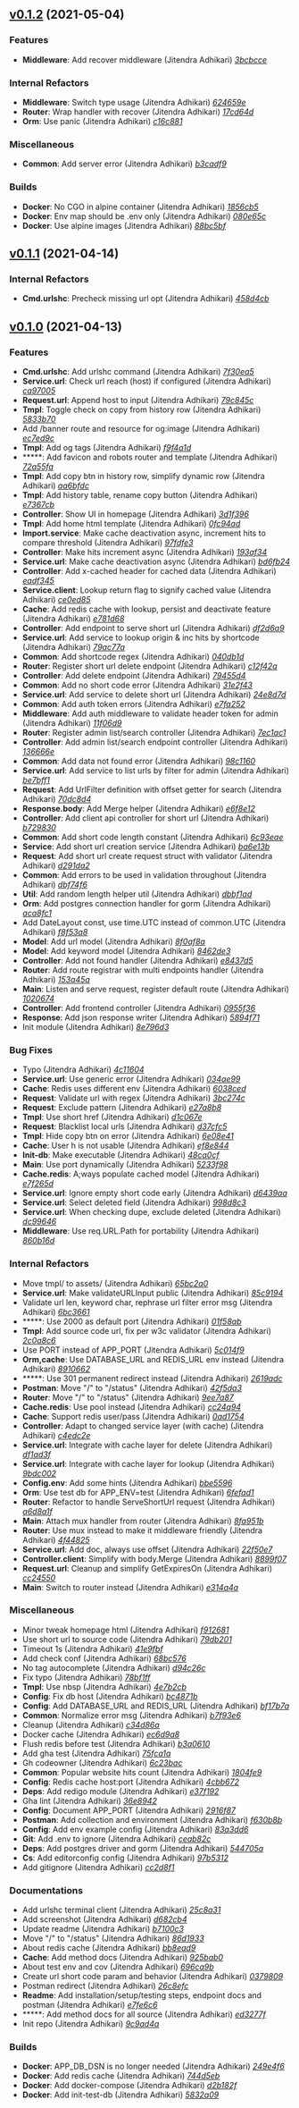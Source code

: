 ## [v0.1.2](https://github.com/adhocore/urlsh/releases/tag/v0.1.2) (2021-05-04)

### Features
- **Middleware**: Add recover middleware (Jitendra Adhikari) [_3bcbcce_](https://github.com/adhocore/urlsh/commit/3bcbcce)

### Internal Refactors
- **Middleware**: Switch type usage (Jitendra Adhikari) [_624659e_](https://github.com/adhocore/urlsh/commit/624659e)
- **Router**: Wrap handler with recover (Jitendra Adhikari) [_17cd64d_](https://github.com/adhocore/urlsh/commit/17cd64d)
- **Orm**: Use panic (Jitendra Adhikari) [_c16c881_](https://github.com/adhocore/urlsh/commit/c16c881)

### Miscellaneous
- **Common**: Add server error (Jitendra Adhikari) [_b3cadf9_](https://github.com/adhocore/urlsh/commit/b3cadf9)

### Builds
- **Docker**: No CGO in alpine container (Jitendra Adhikari) [_1856cb5_](https://github.com/adhocore/urlsh/commit/1856cb5)
- **Docker**: Env map should be .env only (Jitendra Adhikari) [_080e65c_](https://github.com/adhocore/urlsh/commit/080e65c)
- **Docker**: Use alpine images (Jitendra Adhikari) [_88bc5bf_](https://github.com/adhocore/urlsh/commit/88bc5bf)


## [v0.1.1](https://github.com/adhocore/urlsh/releases/tag/v0.1.1) (2021-04-14)

### Internal Refactors
- **Cmd.urlshc**: Precheck missing url opt (Jitendra Adhikari) [_458d4cb_](https://github.com/adhocore/urlsh/commit/458d4cb)


## [v0.1.0](https://github.com/adhocore/urlsh/releases/tag/v0.1.0) (2021-04-13)

### Features
- **Cmd.urlshc**: Add urlshc command (Jitendra Adhikari) [_7f30ea5_](https://github.com/adhocore/urlsh/commit/7f30ea5)
- **Service.url**: Check url reach (host) if configured (Jitendra Adhikari) [_ca97005_](https://github.com/adhocore/urlsh/commit/ca97005)
- **Request.url**: Append host to input (Jitendra Adhikari) [_79c845c_](https://github.com/adhocore/urlsh/commit/79c845c)
- **Tmpl**: Toggle check on copy from history row (Jitendra Adhikari) [_5833b70_](https://github.com/adhocore/urlsh/commit/5833b70)
- Add /banner route and resource for og:image (Jitendra Adhikari) [_ec7ed9c_](https://github.com/adhocore/urlsh/commit/ec7ed9c)
- **Tmpl**: Add og tags (Jitendra Adhikari) [_f9f4a1d_](https://github.com/adhocore/urlsh/commit/f9f4a1d)
- *****: Add favicon and robots router and template (Jitendra Adhikari) [_72a55fa_](https://github.com/adhocore/urlsh/commit/72a55fa)
- **Tmpl**: Add copy btn in history row, simplify dynamic row (Jitendra Adhikari) [_aa6bfdc_](https://github.com/adhocore/urlsh/commit/aa6bfdc)
- **Tmpl**: Add history table, rename copy button (Jitendra Adhikari) [_e7367cb_](https://github.com/adhocore/urlsh/commit/e7367cb)
- **Controller**: Show UI in homepage (Jitendra Adhikari) [_3d1f396_](https://github.com/adhocore/urlsh/commit/3d1f396)
- **Tmpl**: Add home html template (Jitendra Adhikari) [_0fc94ad_](https://github.com/adhocore/urlsh/commit/0fc94ad)
- **Import.service**: Make cache deactivation async, increment hits to compare threshold (Jitendra Adhikari) [_97fdfe3_](https://github.com/adhocore/urlsh/commit/97fdfe3)
- **Controller**: Make hits increment async (Jitendra Adhikari) [_193af34_](https://github.com/adhocore/urlsh/commit/193af34)
- **Service.url**: Make cache deactivation async (Jitendra Adhikari) [_bd6fb24_](https://github.com/adhocore/urlsh/commit/bd6fb24)
- **Controller**: Add x-cached header for cached data (Jitendra Adhikari) [_eadf345_](https://github.com/adhocore/urlsh/commit/eadf345)
- **Service.client**: Lookup return flag to signify cached value (Jitendra Adhikari) [_ce0ed85_](https://github.com/adhocore/urlsh/commit/ce0ed85)
- **Cache**: Add redis cache with lookup, persist and deactivate feature (Jitendra Adhikari) [_e781d68_](https://github.com/adhocore/urlsh/commit/e781d68)
- **Controller**: Add endpoint to serve short url (Jitendra Adhikari) [_df2d6a9_](https://github.com/adhocore/urlsh/commit/df2d6a9)
- **Service.url**: Add service to lookup origin & inc hits by shortcode (Jitendra Adhikari) [_79ac77a_](https://github.com/adhocore/urlsh/commit/79ac77a)
- **Common**: Add shortcode regex (Jitendra Adhikari) [_040db1d_](https://github.com/adhocore/urlsh/commit/040db1d)
- **Router**: Register short url delete endpoint (Jitendra Adhikari) [_c12f42a_](https://github.com/adhocore/urlsh/commit/c12f42a)
- **Controller**: Add delete endpoint (Jitendra Adhikari) [_79455d4_](https://github.com/adhocore/urlsh/commit/79455d4)
- **Common**: Add no short code error (Jitendra Adhikari) [_31e2f43_](https://github.com/adhocore/urlsh/commit/31e2f43)
- **Service.url**: Add service to delete short url (Jitendra Adhikari) [_24e8d7d_](https://github.com/adhocore/urlsh/commit/24e8d7d)
- **Common**: Add auth token errors (Jitendra Adhikari) [_e7fa252_](https://github.com/adhocore/urlsh/commit/e7fa252)
- **Middleware**: Add auth middleware to validate header token for admin (Jitendra Adhikari) [_11f06d9_](https://github.com/adhocore/urlsh/commit/11f06d9)
- **Router**: Register admin list/search controller (Jitendra Adhikari) [_7ec1ac1_](https://github.com/adhocore/urlsh/commit/7ec1ac1)
- **Controller**: Add admin list/search endpoint controller (Jitendra Adhikari) [_136666e_](https://github.com/adhocore/urlsh/commit/136666e)
- **Common**: Add data not found error (Jitendra Adhikari) [_98c1160_](https://github.com/adhocore/urlsh/commit/98c1160)
- **Service.url**: Add service to list urls by filter for admin (Jitendra Adhikari) [_be7bff1_](https://github.com/adhocore/urlsh/commit/be7bff1)
- **Request**: Add UrlFilter definition with offset getter for search (Jitendra Adhikari) [_70dc8d4_](https://github.com/adhocore/urlsh/commit/70dc8d4)
- **Response.body**: Add Merge helper (Jitendra Adhikari) [_e6f8e12_](https://github.com/adhocore/urlsh/commit/e6f8e12)
- **Controller**: Add client api controller for short url (Jitendra Adhikari) [_b729830_](https://github.com/adhocore/urlsh/commit/b729830)
- **Common**: Add short code length constant (Jitendra Adhikari) [_6c93eae_](https://github.com/adhocore/urlsh/commit/6c93eae)
- **Service**: Add short url creation service (Jitendra Adhikari) [_ba6e13b_](https://github.com/adhocore/urlsh/commit/ba6e13b)
- **Request**: Add short url create request struct with validator (Jitendra Adhikari) [_d291da2_](https://github.com/adhocore/urlsh/commit/d291da2)
- **Common**: Add errors to be used in validation throughout (Jitendra Adhikari) [_dbf74f6_](https://github.com/adhocore/urlsh/commit/dbf74f6)
- **Util**: Add random length helper util (Jitendra Adhikari) [_dbbf1ad_](https://github.com/adhocore/urlsh/commit/dbbf1ad)
- **Orm**: Add postgres connection handler for gorm (Jitendra Adhikari) [_aca8fc1_](https://github.com/adhocore/urlsh/commit/aca8fc1)
- Add DateLayout const, use time.UTC instead of common.UTC (Jitendra Adhikari) [_f8f53a8_](https://github.com/adhocore/urlsh/commit/f8f53a8)
- **Model**: Add url model (Jitendra Adhikari) [_8f0af8a_](https://github.com/adhocore/urlsh/commit/8f0af8a)
- **Model**: Add keyword model (Jitendra Adhikari) [_8462de3_](https://github.com/adhocore/urlsh/commit/8462de3)
- **Controller**: Add not found handler (Jitendra Adhikari) [_e8437d5_](https://github.com/adhocore/urlsh/commit/e8437d5)
- **Router**: Add route registrar with multi endpoints handler (Jitendra Adhikari) [_153a45a_](https://github.com/adhocore/urlsh/commit/153a45a)
- **Main**: Listen and serve request, register default route (Jitendra Adhikari) [_1020674_](https://github.com/adhocore/urlsh/commit/1020674)
- **Controller**: Add frontend controller (Jitendra Adhikari) [_0955f36_](https://github.com/adhocore/urlsh/commit/0955f36)
- **Response**: Add json response writer (Jitendra Adhikari) [_5894f71_](https://github.com/adhocore/urlsh/commit/5894f71)
- Init module (Jitendra Adhikari) [_8e796d3_](https://github.com/adhocore/urlsh/commit/8e796d3)

### Bug Fixes
- Typo (Jitendra Adhikari) [_4c11604_](https://github.com/adhocore/urlsh/commit/4c11604)
- **Service.url**: Use generic error (Jitendra Adhikari) [_034ae99_](https://github.com/adhocore/urlsh/commit/034ae99)
- **Cache**: Redis uses different env (Jitendra Adhikari) [_6038ced_](https://github.com/adhocore/urlsh/commit/6038ced)
- **Request**: Validate url with regex (Jitendra Adhikari) [_3bc274c_](https://github.com/adhocore/urlsh/commit/3bc274c)
- **Request**: Exclude pattern (Jitendra Adhikari) [_e27a8b8_](https://github.com/adhocore/urlsh/commit/e27a8b8)
- **Tmpl**: Use short href (Jitendra Adhikari) [_d1c067e_](https://github.com/adhocore/urlsh/commit/d1c067e)
- **Request**: Blacklist local urls (Jitendra Adhikari) [_d37cfc5_](https://github.com/adhocore/urlsh/commit/d37cfc5)
- **Tmpl**: Hide copy btn on error (Jitendra Adhikari) [_6e08e41_](https://github.com/adhocore/urlsh/commit/6e08e41)
- **Cache**: User h is not usable (Jitendra Adhikari) [_ef8e844_](https://github.com/adhocore/urlsh/commit/ef8e844)
- **Init-db**: Make executable (Jitendra Adhikari) [_48ca0cf_](https://github.com/adhocore/urlsh/commit/48ca0cf)
- **Main**: Use port dynamically (Jitendra Adhikari) [_5233f98_](https://github.com/adhocore/urlsh/commit/5233f98)
- **Cache.redis**: A;ways populate cached model (Jitendra Adhikari) [_e7f265d_](https://github.com/adhocore/urlsh/commit/e7f265d)
- **Service.url**: Ignore empty short code early (Jitendra Adhikari) [_d6439aa_](https://github.com/adhocore/urlsh/commit/d6439aa)
- **Service.url**: Select deleted field (Jitendra Adhikari) [_998d8c3_](https://github.com/adhocore/urlsh/commit/998d8c3)
- **Service.url**: When checking dupe, exclude deleted (Jitendra Adhikari) [_dc99646_](https://github.com/adhocore/urlsh/commit/dc99646)
- **Middleware**: Use req.URL.Path for portability (Jitendra Adhikari) [_860b16d_](https://github.com/adhocore/urlsh/commit/860b16d)

### Internal Refactors
- Move tmpl/ to assets/ (Jitendra Adhikari) [_65bc2a0_](https://github.com/adhocore/urlsh/commit/65bc2a0)
- **Service.url**: Make validateURLInput public (Jitendra Adhikari) [_85c9194_](https://github.com/adhocore/urlsh/commit/85c9194)
- Validate url len, keyword char, rephrase url filter error msg (Jitendra Adhikari) [_6bc3661_](https://github.com/adhocore/urlsh/commit/6bc3661)
- *****: Use 2000 as default port (Jitendra Adhikari) [_01f58ab_](https://github.com/adhocore/urlsh/commit/01f58ab)
- **Tmpl**: Add source code url, fix per w3c validator (Jitendra Adhikari) [_2c0a8c6_](https://github.com/adhocore/urlsh/commit/2c0a8c6)
- Use PORT instead of APP_PORT (Jitendra Adhikari) [_5c014f9_](https://github.com/adhocore/urlsh/commit/5c014f9)
- **Orm,cache**: Use DATABASE_URL and REDIS_URL env instead (Jitendra Adhikari) [_8910662_](https://github.com/adhocore/urlsh/commit/8910662)
- *****: Use 301 permanent redirect instead (Jitendra Adhikari) [_2619adc_](https://github.com/adhocore/urlsh/commit/2619adc)
- **Postman**: Move "/" to "/status" (Jitendra Adhikari) [_42f5da3_](https://github.com/adhocore/urlsh/commit/42f5da3)
- **Router**: Move "/" to "/status" (Jitendra Adhikari) [_9ee7a87_](https://github.com/adhocore/urlsh/commit/9ee7a87)
- **Cache.redis**: Use pool instead (Jitendra Adhikari) [_cc24a94_](https://github.com/adhocore/urlsh/commit/cc24a94)
- **Cache**: Support redis user/pass (Jitendra Adhikari) [_0ad1754_](https://github.com/adhocore/urlsh/commit/0ad1754)
- **Controller**: Adapt to changed service layer (with cache) (Jitendra Adhikari) [_c4edc2e_](https://github.com/adhocore/urlsh/commit/c4edc2e)
- **Service.url**: Integrate with cache layer for delete (Jitendra Adhikari) [_df1ad3f_](https://github.com/adhocore/urlsh/commit/df1ad3f)
- **Service.url**: Integrate with cache layer for lookup (Jitendra Adhikari) [_9bdc002_](https://github.com/adhocore/urlsh/commit/9bdc002)
- **Config.env**: Add some hints (Jitendra Adhikari) [_bbe5596_](https://github.com/adhocore/urlsh/commit/bbe5596)
- **Orm**: Use test db for APP_ENV=test (Jitendra Adhikari) [_6fefad1_](https://github.com/adhocore/urlsh/commit/6fefad1)
- **Router**: Refactor to handle ServeShortUrl request (Jitendra Adhikari) [_a6d8a1f_](https://github.com/adhocore/urlsh/commit/a6d8a1f)
- **Main**: Attach mux handler from router (Jitendra Adhikari) [_8fa951b_](https://github.com/adhocore/urlsh/commit/8fa951b)
- **Router**: Use mux instead to make it middleware friendly (Jitendra Adhikari) [_4f44825_](https://github.com/adhocore/urlsh/commit/4f44825)
- **Service.url**: Add doc, always use offset (Jitendra Adhikari) [_22f50e7_](https://github.com/adhocore/urlsh/commit/22f50e7)
- **Controller.client**: Simplify with body.Merge (Jitendra Adhikari) [_8899f07_](https://github.com/adhocore/urlsh/commit/8899f07)
- **Request.url**: Cleanup and simplify GetExpiresOn (Jitendra Adhikari) [_cc24550_](https://github.com/adhocore/urlsh/commit/cc24550)
- **Main**: Switch to router instead (Jitendra Adhikari) [_e314a4a_](https://github.com/adhocore/urlsh/commit/e314a4a)

### Miscellaneous
- Minor tweak homepage html (Jitendra Adhikari) [_f912681_](https://github.com/adhocore/urlsh/commit/f912681)
- Use short url to source code (Jitendra Adhikari) [_79db201_](https://github.com/adhocore/urlsh/commit/79db201)
- Timeout 1s (Jitendra Adhikari) [_41e9fbf_](https://github.com/adhocore/urlsh/commit/41e9fbf)
- Add check conf (Jitendra Adhikari) [_68bc576_](https://github.com/adhocore/urlsh/commit/68bc576)
- No tag autocomplete (Jitendra Adhikari) [_d94c26c_](https://github.com/adhocore/urlsh/commit/d94c26c)
- Fix typo (Jitendra Adhikari) [_78bf1ff_](https://github.com/adhocore/urlsh/commit/78bf1ff)
- **Tmpl**: Use nbsp (Jitendra Adhikari) [_4e7b2cb_](https://github.com/adhocore/urlsh/commit/4e7b2cb)
- **Config**: Fix db host (Jitendra Adhikari) [_bc4871b_](https://github.com/adhocore/urlsh/commit/bc4871b)
- **Config**: Add DATABASE_URL and REDIS_URL (Jitendra Adhikari) [_bf17b7a_](https://github.com/adhocore/urlsh/commit/bf17b7a)
- **Common**: Normalize error msg (Jitendra Adhikari) [_b7f93e6_](https://github.com/adhocore/urlsh/commit/b7f93e6)
- Cleanup (Jitendra Adhikari) [_c34d86a_](https://github.com/adhocore/urlsh/commit/c34d86a)
- Docker cache (Jitendra Adhikari) [_ec6d9a8_](https://github.com/adhocore/urlsh/commit/ec6d9a8)
- Flush redis before test (Jitendra Adhikari) [_b3a0610_](https://github.com/adhocore/urlsh/commit/b3a0610)
- Add gha test (Jitendra Adhikari) [_75fca1a_](https://github.com/adhocore/urlsh/commit/75fca1a)
- Gh codeowner (Jitendra Adhikari) [_6c23bac_](https://github.com/adhocore/urlsh/commit/6c23bac)
- **Common**: Popular website hits count (Jitendra Adhikari) [_1804fe9_](https://github.com/adhocore/urlsh/commit/1804fe9)
- **Config**: Redis cache host:port (Jitendra Adhikari) [_4cbb672_](https://github.com/adhocore/urlsh/commit/4cbb672)
- **Deps**: Add redigo module (Jitendra Adhikari) [_e37f192_](https://github.com/adhocore/urlsh/commit/e37f192)
- Gha lint (Jitendra Adhikari) [_36e8942_](https://github.com/adhocore/urlsh/commit/36e8942)
- **Config**: Document APP_PORT (Jitendra Adhikari) [_2916f87_](https://github.com/adhocore/urlsh/commit/2916f87)
- **Postman**: Add collection and environment (Jitendra Adhikari) [_f630b8b_](https://github.com/adhocore/urlsh/commit/f630b8b)
- **Config**: Add env example config (Jitendra Adhikari) [_83a3dd6_](https://github.com/adhocore/urlsh/commit/83a3dd6)
- **Git**: Add .env to ignore (Jitendra Adhikari) [_ceab82c_](https://github.com/adhocore/urlsh/commit/ceab82c)
- **Deps**: Add postgres driver and gorm (Jitendra Adhikari) [_544705a_](https://github.com/adhocore/urlsh/commit/544705a)
- **Cs**: Add editorconfig config (Jitendra Adhikari) [_97b5312_](https://github.com/adhocore/urlsh/commit/97b5312)
- Add gitignore (Jitendra Adhikari) [_cc2d8f1_](https://github.com/adhocore/urlsh/commit/cc2d8f1)

### Documentations
- Add urlshc terminal client (Jitendra Adhikari) [_25c8a31_](https://github.com/adhocore/urlsh/commit/25c8a31)
- Add screenshot (Jitendra Adhikari) [_d682cb4_](https://github.com/adhocore/urlsh/commit/d682cb4)
- Update readme (Jitendra Adhikari) [_b7100c3_](https://github.com/adhocore/urlsh/commit/b7100c3)
- Move "/" to "/status" (Jitendra Adhikari) [_86d1933_](https://github.com/adhocore/urlsh/commit/86d1933)
- About redis cache (Jitendra Adhikari) [_bb8ead9_](https://github.com/adhocore/urlsh/commit/bb8ead9)
- **Cache**: Add method docs (Jitendra Adhikari) [_925bab0_](https://github.com/adhocore/urlsh/commit/925bab0)
- About test env and cov (Jitendra Adhikari) [_696ca9b_](https://github.com/adhocore/urlsh/commit/696ca9b)
- Create url short code param and behavior (Jitendra Adhikari) [_0379809_](https://github.com/adhocore/urlsh/commit/0379809)
- Postman redirect (Jitendra Adhikari) [_26c8efc_](https://github.com/adhocore/urlsh/commit/26c8efc)
- **Readme**: Add installation/setup/testing steps, endpoint docs and postman (Jitendra Adhikari) [_e7fe6c6_](https://github.com/adhocore/urlsh/commit/e7fe6c6)
- *****: Add method docs for all source (Jitendra Adhikari) [_ed3277f_](https://github.com/adhocore/urlsh/commit/ed3277f)
- Init repo (Jitendra Adhikari) [_9c9ad4a_](https://github.com/adhocore/urlsh/commit/9c9ad4a)

### Builds
- **Docker**: APP_DB_DSN is no longer needed (Jitendra Adhikari) [_249e4f6_](https://github.com/adhocore/urlsh/commit/249e4f6)
- **Docker**: Add redis cache (Jitendra Adhikari) [_744d5eb_](https://github.com/adhocore/urlsh/commit/744d5eb)
- **Docker**: Add docker-compose (Jitendra Adhikari) [_d2b182f_](https://github.com/adhocore/urlsh/commit/d2b182f)
- **Docker**: Add init-test-db (Jitendra Adhikari) [_5832a09_](https://github.com/adhocore/urlsh/commit/5832a09)
